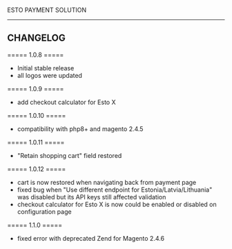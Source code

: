 ESTO PAYMENT SOLUTION

-------------
CHANGELOG
-------------

===== 1.0.8 =====

* Initial stable release
* all logos were updated


===== 1.0.9 =====

* add checkout calculator for Esto X


===== 1.0.10 =====

* compatibility with php8+ and magento 2.4.5


===== 1.0.11 =====

* "Retain shopping cart" field restored

===== 1.0.12 =====

* cart is now restored when navigating back from payment page
* fixed bug when "Use different endpoint for Estonia/Latvia/Lithuania" was disabled but its API keys still affected validation
* checkout calculator for Esto X is now could be enabled or disabled on configuration page

===== 1.1.0 =====

* fixed error with deprecated Zend for Magento 2.4.6
